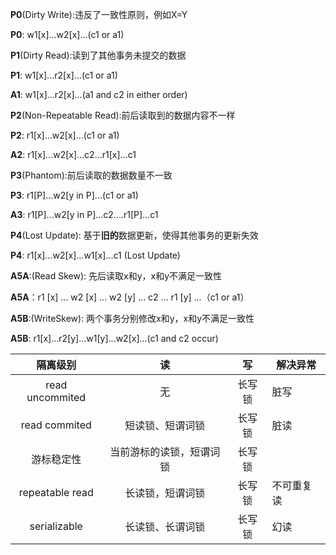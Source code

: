 **P0**(Dirty Write):违反了一致性原则，例如X=Y

**P0**: w1[x]...w2[x]...(c1 or a1)



**P1**(Dirty Read):读到了其他事务未提交的数据

**P1**: w1[x]...r2[x]...(c1 or a1)

**A1**: w1[x]...r2[x]...(a1 and c2 in either order) 



**P2**(Non-Repeatable Read):前后读取到的数据内容不一样

**P2**: r1[x]...w2[x]...(c1 or a1)

**A2**: r1[x]...w2[x]...c2...r1[x]...c1



**P3**(Phantom):前后读取的数据数量不一致

**P3**: r1[P]...w2[y in P]...(c1 or a1)

**A3**: r1[P]...w2[y in P]...c2....r1[P]...c1



**P4**(Lost Update): 基于**旧的**数据更新，使得其他事务的更新失效

**P4**: r1[x]...w2[x]...w1[x]...c1 (Lost Update)



**A5A**:(Read Skew): 先后读取x和y，x和y不满足一致性

**A5A**：r1 [x] ... w2 [x] ... w2 [y] ... c2 ... r1 [y] ...（c1 or a1）



**A5B**:(WriteSkew): 两个事务分别修改x和y，x和y不满足一致性

**A5B**: r1[x]...r2[y]...w1[y]...w2[x]...(c1 and c2 occur)

|    隔离级别     |            读            |   写   | 解决异常   |
| :-------------: | :----------------------: | :----: | ---------- |
| read uncommited |            无            | 长写锁 | 脏写       |
|  read commited  |     短读锁、短谓词锁     | 长写锁 | 脏读       |
|   游标稳定性    | 当前游标的读锁，短谓词锁 | 长写锁 |            |
| repeatable read |     长读锁，短谓词锁     | 长写锁 | 不可重复读 |
|  serializable   |     长读锁、长谓词锁     | 长写锁 | 幻读       |

